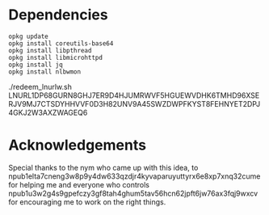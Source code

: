 # Dependencies

```
opkg update
opkg install coreutils-base64
opkg install libpthread
opkg install libmicrohttpd
opkg install jq
opkg install nlbwmon
```

./redeem_lnurlw.sh LNURL1DP68GURN8GHJ7ER9D4HJUMRWVF5HGUEWVDHK6TMHD96XSERJV9MJ7CTSDYHHVVF0D3H82UNV9A45SWZDWPFKYST8FEHNYET2DPJ4GKJ2W3AXZWAGEQ6


# Acknowledgements

Special thanks to the nym who came up with this idea, to npub1elta7cneng3w8p9y4dw633qzdjr4kyvaparuyuttyrx6e8xp7xnq32cume for helping me and everyone who controls npub1u3w2g4s9gpefczy3gf8tah4ghum5tav56hcn62jpft6jw76ax3fqj9wxcv for encouraging me to work on the right things.

